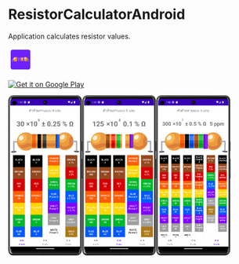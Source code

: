 # ResistorCalculatorAndroid

Application calculates resistor values.

<img src='/app/src/main/res/mipmap-xxxhdpi/ic_launcher.png' alt='Get it on Google Play' width="10%"/>



<a href='https://play.google.com/store/apps/details?id=com.nut.cdev.resistorcalculatorandroid'><img src='https://simplemobiletools.com/images/button-google-play.svg' alt='Get it on Google Play' height=45/></a>



<div style="display:flex;">
<img alt="App image" src="/graphics/Screenshot_20230423_134124.png" width="30%">
<img alt="App image" src="/graphics/Screenshot_20230423_134149.png" width="30%">
<img alt="App image" src="/graphics/Screenshot_20230423_134204.png" width="30%">
</div>
